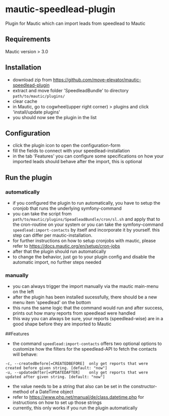 # mautic-speedlead-plugin
Plugin for Mautic which can import leads from speedlead to Mautic

## Requirements
Mautic version > 3.0

## Installation
* download zip from https://github.com/move-elevator/mautic-speedlead-plugin
* extract and move folder 'SpeedleadBundle' to directory
```path/to/mautic/plugins/```
* clear cache
* in Mautic, go to  cogwheel(upper right corner) > plugins and click 'install/update plugins'
* you should now see the plugin in the list

## Configuration
* click the plugin icon to open the configuration-form
* fill the fields to connect with your speedlead-installation
* in the tab 'Features' you can configure some specifications on how your imported leads should behave after the import, this is optional

## Run the plugin
### automatically
* if you configured the plugin to run automatically, you have to setup the cronjob that runs the underlying symfony-command
* you can take the script from ```path/to/mautic/plugins/SpeadleadBundle/cron/sl.sh``` and apply that to the cron-routine on your system
or you can take the symfony-command ```speedlead:import-contacts``` by itself and incorporate it by yourself. this step can differ per mautic-installation.
* for further instructions on how to setup cronjobs with mautic, please refer to  https://docs.mautic.org/en/setup/cron-jobs
* after that the plugin should run automatically
* to change the behavior, just go to your plugin config and disable the automatic import, no further steps needed
### manually
* you can always trigger the import manually via the mautic main-menu on the left
* after the plugin has been installed sucessfully, there should be a new menu item 'speedlead' on the bottom
* this runs the same logic that the command would run and after success, prints out how many reports from speedlead were handled
* this way you can always be sure, your reports (speedlead-wise) are in a good shape before they are imported to Mautic

##Features
* the command ```speedlead:import-contacts``` offers two optional options to customize how the filters for the speedlead-API to fetch the contacts
will behave:
```
-c, --createdBefore[=CREATEDBEFORE]  only get reports that were created before given string. [default: "now"]
-u, --updatedAfter[=UPDATEDAFTER]    only get reports that were updated after given string. [default: "now"]
```
* the value needs to be a string that also can be set in the constructor-method of a DateTime object
* refer to https://www.php.net/manual/de/class.datetime.php for instructions on how to set up those strings
* currently, this only works if you run the plugin automatically
